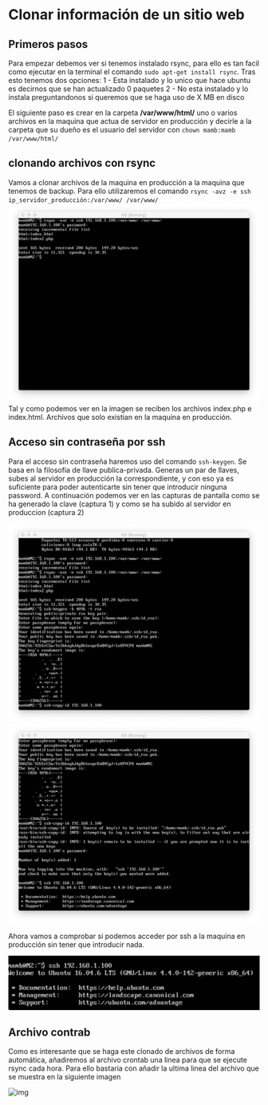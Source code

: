 # Clonar información de un sitio web
## Primeros pasos
Para empezar debemos ver si tenemos instalado rsync, para ello es tan facil como ejecutar en la terminal el comando `sudo apt-get install rsync`. Tras esto tenemos dos opciones: 
1 - Esta instalado y lo unico que hace ubuntu es decirnos que se han actualizado 0 paquetes
2 - No esta instalado y lo instala preguntandonos si queremos que se haga uso de X MB en disco

El siguiente paso es crear en la carpeta **/var/www/html/** uno o varios archivos en la maquina que actua de servidor en producción y decirle a la carpeta que su dueño es el usuario del servidor con `chown mamb:mamb /var/www/html/ `

## clonando archivos con rsync
Vamos a clonar archivos de la maquina en producción a la maquina que tenemos de backup. Para ello utilizaremos el comando `rsync -avz -e ssh ip_servidor_producción:/var/www/ /var/www/`
![img](https://github.com/MenaBarrera/SWAP/blob/master/Practica2/img/img1.png)
Tal y como podemos ver en la imagen se reciben los archivos index.php e index.html. Archivos que solo existian en la maquina en producción.

## Acceso sin contraseña por ssh
Para el acceso sin contraseña haremos uso del comando `ssh-keygen`. Se basa en la filosofia de llave publica-privada. Generas un par de llaves, subes al servidor en producción la correspondiente, y con eso ya es suficiente para poder autenticarte sin tener que introducir ninguna password. A continuación podemos ver en las capturas de pantalla como se ha generado la clave (captura 1) y como se ha subido al servidor en produccion (captura 2)

![img](https://github.com/MenaBarrera/SWAP/blob/master/Practica2/img/key.png)
![img](https://github.com/MenaBarrera/SWAP/blob/master/Practica2/img/copykey.png)

Ahora vamos a comprobar si podemos acceder por ssh a la maquina en producción sin tener que introducir nada.

![img](https://github.com/MenaBarrera/SWAP/blob/master/Practica2/img/ssh.png)

## Archivo contrab
Como es interesante que se haga este clonado de archivos de forma automática, añadiremos al archivo crontab una linea para que se ejecute rsync cada hora. Para ello bastaria con añadir la ultima linea del archivo que se muestra en la siguiente imagen 

![img](https://github.com/MenaBarrera/SWAP/blob/master/Practica2/img/crontabs.png)
